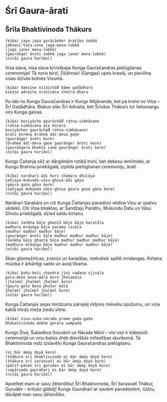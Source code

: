 # Śrī Gaura-ārati
## Šrīla Bhaktivinoda Thākurs

	(kiba) jaya jaya gorācāńder āratiko śobhā
	jāhnavī-taṭa-vane jaga-mana-lobhā
	(jaga janer mana-lobhā)
	(gaurāṅger āroti śobhā jaga janer mana-lobhā)
	(nitāi gaura haribol)

Visa slava, visa slava brīnišķajai Kunga Gauračandras pielūgšanas ceremonijai! Tā noris birzī, Džāhnavī (Gangas) upes krastā, un pievilina visas dzīvās būtnes Visumā.

	(kiba) dakṣiṇe nitāichā̐d bāme gadādhara
	nikaṭe advaita śrīnivāsa chatra-dhara

Pa labi no Kunga Gauračandras ir Kungs Nitjānanda, bet pa kreisi no Viņa – Šrī Gadādhāra. Blakus stāv Šrī Advaita, bet Šrīvāss Thākurs tur lietussargu virs Kunga galvas. 

	(kiba) bosiyāche gaurāchā̐d ratna-siṁhāsane
	(ratna-simhāsana alo korere
	bosiyāchen gaurāchā̐d ratna-siṁhāsane)
	ārati korena brahmā ādi-deva gaṇe
	(gaurāṅger āroti kore)
	(brahmā ādi-deva gaṇe gaurāṅger āroti kore)
	(gaurāṅgera bhakta sane gaurāṅger āroti kore)
	(nitāi gaura haribol)

Kungs Čaitanja sēž ar dārglietām rotātā tronī, bet debesu iemītnieki, ar Kungu Brahmu priekšgalā, izpilda pielūgšanas ceremoniju, āratī.

	(kiba) narahari-ādi kori chāmara ḍhulāya
	sañjaya-mukunda-vāsu-ghoṣa-ādi gāya
	(gaura guṇa gāna kore)
	(sañjaya mukunda vāsu-ghoṣa gaura guṇa gāna kore)
	(nitāi gaura haribol)

Narāharī Sarakārs un citi Kunga Čaitanjas pavadoņi vēdina Viņu ar spalvu vēdekli. Citi Viņa bhaktas, ar Sandžaju Panditu, Mukundu Datu un Vāsu Ghošu priekšgalā, dzied saldu kirtanu.

	(kiba) śaṅkha bāje ghaṇṭā bāje bāje karatāla
	madhura mṛdaṅga bāje parama rasāla
	(madhur madhur madhur bāje)
	(gaurāṅger āroti kāle madhur madhur madhur bāje)
	(śaṅkha bāje ghaṇṭā bāje madhur madhur madhur bāje)
	(madhura mṛdanga bāje madhur madhur madhur bāje)
	(nitāi gaura haribol)

Skan gliemežnīcas, zvaniņi un karatālas, melodiski spēlē mridangas. Kirtana mūzika ir ārkārtīgi salda un ausij tīkama.

	(kiba) bahu-koṭi chandra jini vadana ujjvala
	gala-deśe bona-mālā kore jhalamala
	(jhalmol jhalmol jhalmol kore)
	(gaura gole bona phuler mālā
	jhalmol jhalmol jhalmol kore)
	(nitāi gaura haribol)

Kunga Čaitanjas sejas mirdzums pārspēj miljons mēnešu spožumu, un viņa kaklā mirdz meža ziedu vītne.

	(kiba) śiva-śuka-nārada preme gada-gada
	bhakativinoda dekhe gorāra sampada

Kungs Šiva, Šukadēva Gosvāmī un Nārada Mūnī – visi viņi ir klātesoši ceremonijā un viņu balsis dreb dievišķās mīlestības skurbumā. Tā Bhaktivinoda redz izslavēto Kunga Gauračandras pielūgšanu.

	(ei bār āmāy doyā koro)
	(ṭhākura śrī bhaktivinoda ei bār āmāy doyā koro)
	(ṭhākura śrī sarasvatī ei bār āmāy doyā koro)
	(patit-pāvan śrī gurudev ei bār āmāy doyā koro)
	(sapārṣada gaurahari ei bār āmāy doyā koro)
	(nitāi gaura haribol)

Apveltiet mani ar savu žēlsirdību! Šrī Bhaktivinoda, Šrī Sarasvatī Thākur, Gurudēv – kritušo glābēj! Kungs Gauraharī ar saviem pavadoņiem, lūdzu, dāvājiet man savu žēlsirdību.


